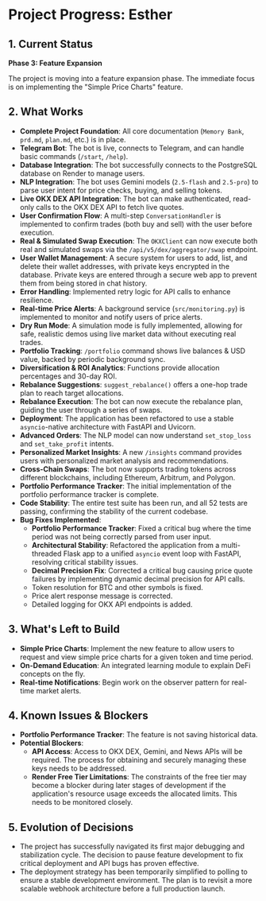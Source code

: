 # Project Progress: Esther

## 1. Current Status
**Phase 3: Feature Expansion**

The project is moving into a feature expansion phase. The immediate focus is on implementing the "Simple Price Charts" feature.

## 2. What Works
- **Complete Project Foundation**: All core documentation (`Memory Bank`, `prd.md`, `plan.md`, etc.) is in place.
- **Telegram Bot**: The bot is live, connects to Telegram, and can handle basic commands (`/start`, `/help`).
- **Database Integration**: The bot successfully connects to the PostgreSQL database on Render to manage users.
- **NLP Integration**: The bot uses Gemini models (`2.5-flash` and `2.5-pro`) to parse user intent for price checks, buying, and selling tokens.
- **Live OKX DEX API Integration**: The bot can make authenticated, read-only calls to the OKX DEX API to fetch live quotes.
- **User Confirmation Flow**: A multi-step `ConversationHandler` is implemented to confirm trades (both buy and sell) with the user before execution.
- **Real & Simulated Swap Execution**: The `OKXClient` can now execute both real and simulated swaps via the `/api/v5/dex/aggregator/swap` endpoint.
- **User Wallet Management**: A secure system for users to add, list, and delete their wallet addresses, with private keys encrypted in the database. Private keys are entered through a secure web app to prevent them from being stored in chat history.
- **Error Handling**: Implemented retry logic for API calls to enhance resilience.
- **Real-time Price Alerts**: A background service (`src/monitoring.py`) is implemented to monitor and notify users of price alerts.
- **Dry Run Mode**: A simulation mode is fully implemented, allowing for safe, realistic demos using live market data without executing real trades.
- **Portfolio Tracking**: `/portfolio` command shows live balances & USD value, backed by periodic background sync.
- **Diversification & ROI Analytics**: Functions provide allocation percentages and 30-day ROI.
- **Rebalance Suggestions**: `suggest_rebalance()` offers a one-hop trade plan to reach target allocations.
- **Rebalance Execution**: The bot can now execute the rebalance plan, guiding the user through a series of swaps.
- **Deployment**: The application has been refactored to use a stable `asyncio`-native architecture with FastAPI and Uvicorn.
- **Advanced Orders**: The NLP model can now understand `set_stop_loss` and `set_take_profit` intents.
- **Personalized Market Insights**: A new `/insights` command provides users with personalized market analysis and recommendations.
- **Cross-Chain Swaps**: The bot now supports trading tokens across different blockchains, including Ethereum, Arbitrum, and Polygon.
- **Portfolio Performance Tracker**: The initial implementation of the portfolio performance tracker is complete.
- **Code Stability**: The entire test suite has been run, and all 52 tests are passing, confirming the stability of the current codebase.
- **Bug Fixes Implemented**:
    - **Portfolio Performance Tracker**: Fixed a critical bug where the time period was not being correctly parsed from user input.
    - **Architectural Stability**: Refactored the application from a multi-threaded Flask app to a unified `asyncio` event loop with FastAPI, resolving critical stability issues.
    - **Decimal Precision Fix**: Corrected a critical bug causing price quote failures by implementing dynamic decimal precision for API calls.
    - Token resolution for BTC and other symbols is fixed.
    - Price alert response message is corrected.
    - Detailed logging for OKX API endpoints is added.

## 3. What's Left to Build
- **Simple Price Charts**: Implement the new feature to allow users to request and view simple price charts for a given token and time period.
- **On-Demand Education**: An integrated learning module to explain DeFi concepts on the fly.
- **Real-time Notifications**: Begin work on the observer pattern for real-time market alerts.

## 4. Known Issues & Blockers
- **Portfolio Performance Tracker**: The feature is not saving historical data.
- **Potential Blockers**:
    - **API Access**: Access to OKX DEX, Gemini, and News APIs will be required. The process for obtaining and securely managing these keys needs to be addressed.
    - **Render Free Tier Limitations**: The constraints of the free tier may become a blocker during later stages of development if the application's resource usage exceeds the allocated limits. This needs to be monitored closely.

## 5. Evolution of Decisions
- The project has successfully navigated its first major debugging and stabilization cycle. The decision to pause feature development to fix critical deployment and API bugs has proven effective.
- The deployment strategy has been temporarily simplified to polling to ensure a stable development environment. The plan is to revisit a more scalable webhook architecture before a full production launch.
